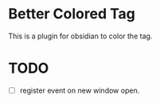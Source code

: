 # Better Colored Tag

This is a plugin for obsidian to color the tag.

# TODO

- [ ] register event on new window open.
